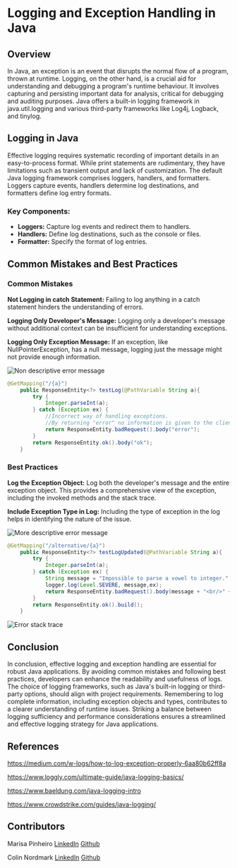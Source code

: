 # Logging and Exception Handling in Java

## Overview
In Java, an exception is an event that disrupts the normal flow of a program, thrown at runtime. Logging, on the other hand, is a crucial aid for understanding and debugging a program's runtime behaviour. It involves capturing and persisting important data for analysis, critical for debugging and auditing purposes. Java offers a built-in logging framework in java.util.logging and various third-party frameworks like Log4j, Logback, and tinylog.

## Logging in Java
Effective logging requires systematic recording of important details in an easy-to-process format. While print statements are rudimentary, they have limitations such as transient output and lack of customization. The default Java logging framework comprises loggers, handlers, and formatters. Loggers capture events, handlers determine log destinations, and formatters define log entry formats.


### Key Components:

- **Loggers:** Capture log events and redirect them to handlers.
- **Handlers:** Define log destinations, such as the console or files.
- **Formatter:** Specify the format of log entries.

## Common Mistakes and Best Practices

### Common Mistakes
**Not Logging in catch Statement:** Failing to log anything in a catch statement hinders the understanding of errors.

**Logging Only Developer's Message:** Logging only a developer's message without additional context can be insufficient for understanding exceptions.

**Logging Only Exception Message:** If an exception, like NullPointerException, has a null message, logging just the message might not provide enough information.


![Non descriptive error message](https://dev-to-uploads.s3.amazonaws.com/uploads/articles/4c3q2fllskp1npcybr3u.png)

```java
@GetMapping("/{a}")
    public ResponseEntity<?> testLog(@PathVariable String a){
        try {
            Integer.parseInt(a);
        } catch (Exception ex) {
            //Incorrect way of handling exceptions.
            //By returning "error" no information is given to the client.
            return ResponseEntity.badRequest().body("error");
        }
        return ResponseEntity.ok().body("ok");
    }
```

### Best Practices
**Log the Exception Object:** Log both the developer's message and the entire exception object. This provides a comprehensive view of the exception, including the invoked methods and the stack trace.

**Include Exception Type in Log:** Including the type of exception in the log helps in identifying the nature of the issue.


![More descriptive error message](https://dev-to-uploads.s3.amazonaws.com/uploads/articles/1lzhemr5uz5y2ylrychs.png)


```java
@GetMapping("/alternative/{a}")
    public ResponseEntity<?> testLogUpdated(@PathVariable String a){
        try {
            Integer.parseInt(a);
        } catch (Exception ex) {
            String message = "Impossible to parse a vowel to integer.";
            logger.log(Level.SEVERE, message,ex);
            return ResponseEntity.badRequest().body(message + "<br/>" + ex);
        }
        return ResponseEntity.ok().build();
    }
```

![Error stack trace](https://dev-to-uploads.s3.amazonaws.com/uploads/articles/takfzj1tocq2xam2iwdk.png)

## Conclusion
In conclusion, effective logging and exception handling are essential for robust Java applications. By avoiding common mistakes and following best practices, developers can enhance the readability and usefulness of logs. The choice of logging frameworks, such as Java's built-in logging or third-party options, should align with project requirements. Remembering to log complete information, including exception objects and types, contributes to a clearer understanding of runtime issues. Striking a balance between logging sufficiency and performance considerations ensures a streamlined and effective logging strategy for Java applications.


## References
https://medium.com/w-logs/how-to-log-exception-properly-6aa80b62ff8a

https://www.loggly.com/ultimate-guide/java-logging-basics/

https://www.baeldung.com/java-logging-intro

https://www.crowdstrike.com/guides/java-logging/


## Contributors
Marisa Pinheiro
[LinkedIn](https://www.linkedin.com/in/marisa-pinheiro-833a12113/) [Github](https://github.com/Marisa-Pinheiro)

Colin Nordmark
[LinkedIn](https://www.linkedin.com/in/colinnordmark/)  [Github](https://github.com/colinnordmark)

